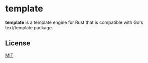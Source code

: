 # template

**template** is a template engine for Rust that is compatible with Go's text/template package.

## License

[MIT](http://opensource.org/licenses/MIT)
